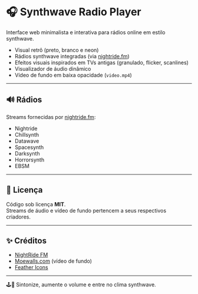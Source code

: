 # 🎧 Synthwave Radio Player

Interface web minimalista e interativa para rádios online em estilo synthwave.

- Visual retrô (preto, branco e neon)
- Rádios synthwave integradas (via [nightride.fm](https://nightride.fm))
- Efeitos visuais inspirados em TVs antigas (granulado, flicker, scanlines)
- Visualizador de áudio dinâmico
- Vídeo de fundo em baixa opacidade (`video.mp4`)

---

## 🔊 Rádios

Streams fornecidas por [nightride.fm](https://nightride.fm):

- Nightride
- Chillsynth
- Datawave
- Spacesynth
- Darksynth
- Horrorsynth
- EBSM

---

## 📃 Licença

Código sob licença **MIT**.  
Streams de áudio e vídeo de fundo pertencem a seus respectivos criadores.

---

## ✨ Créditos

- [NightRide FM](https://nightride.fm)
- [Moewalls.com](https://www.moewalls.com) (vídeo de fundo)
- [Feather Icons](https://feathericons.com)

---

🕹️🚗 Sintonize, aumente o volume e entre no clima synthwave.
